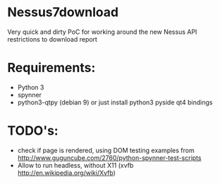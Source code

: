 # Nessus7download
Very quick and dirty PoC for working around the new Nessus API restrictions to download report 

# Requirements:
- Python 3
- spynner
- python3-qtpy (debian 9) or just install python3 pyside qt4 bindings


# TODO's: 
- check if page is rendered, using DOM testing examples from http://www.guguncube.com/2760/python-spynner-test-scripts
- Allow to run headless, without X11 (xvfb http://en.wikipedia.org/wiki/Xvfb)

